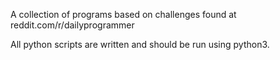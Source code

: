 A collection of programs based on challenges found at reddit.com/r/dailyprogrammer

All python scripts are written and should be run using python3.
